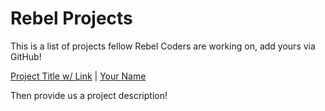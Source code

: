 # Rebel Projects

This is a list of projects fellow Rebel Coders are working on, add yours via GitHub!

[Project Title w/ Link]() | [Your Name]()

Then provide us a project description!